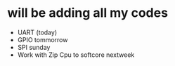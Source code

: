 # will be adding all my codes
- UART (today)
- GPIO tommorrow
- SPI sunday
- Work with Zip Cpu to softcore nextweek
